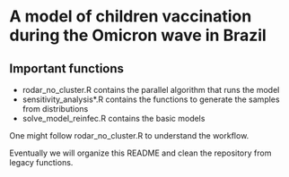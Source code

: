 # A model of children vaccination during the Omicron wave in Brazil

## Important functions
 - rodar_no_cluster.R contains the parallel algorithm that runs the model
 - sensitivity_analysis*.R contains the functions to generate the samples from distributions
 - solve_model_reinfec.R contains the basic models

One might follow rodar_no_cluster.R to understand the workflow.

Eventually we will organize this README and clean the repository from legacy functions.

